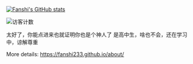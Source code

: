 [![Fanshi's GitHub stats](https://github-readme-stats.vercel.app/api?username=Fanshi233&locale=cn)](https://github.com/anuraghazra/github-readme-stats)

![访客计数](https://count.getloli.com/get/@:fanshi233?theme=moebooru)

太好了，你能点进来也就证明你也是个神人了
是高中生，啥也不会，还在学习中，谅解尊重

More details: https://fanshi233.github.io/about/
